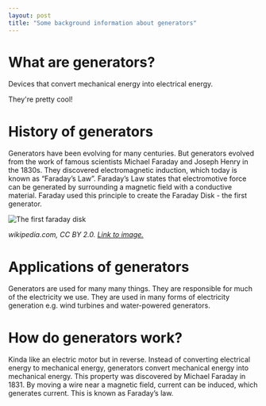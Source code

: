 ```yaml
---
layout: post
title: "Some background information about generators"
---
```


# What are generators?

Devices that convert mechanical energy into electrical energy.

They're pretty cool!

# History of generators

Generators have been evolving for many centuries. But generators evolved from the work of famous scientists Michael Faraday and Joseph Henry in the 1830s. They discovered electromagnetic induction, which today is known as “Faraday’s Law”. Faraday’s Law states that electromotive force can be generated by surrounding a magnetic field with a conductive material. Faraday used this principle to create the Faraday Disk - the first generator.

![The first faraday disk](https://upload.wikimedia.org/wikipedia/commons/1/19/Faraday_disk_generator.jpg)

*wikipedia.com, CC BY 2.0. [Link to image.](https://upload.wikimedia.org/wikipedia/commons/1/19/Faraday_disk_generator.jpg)*

# Applications of generators

Generators are used for many many things. They are responsible for much of the electricity we use. They are used in many forms of electricity generation e.g. wind turbines and water-powered generators.

# How do generators work?

Kinda like an electric motor but in reverse. Instead of converting electrical energy to mechanical energy, generators convert mechanical energy into mechanical energy. This property was discovered by Michael Faraday in 1831. By moving a wire near a magnetic field, current can be induced, which generates current. This is known as Faraday’s law.


